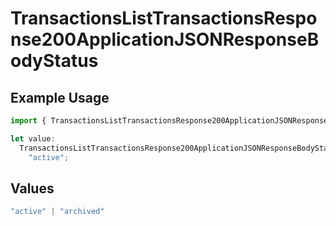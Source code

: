 # TransactionsListTransactionsResponse200ApplicationJSONResponseBodyStatus

## Example Usage

```typescript
import { TransactionsListTransactionsResponse200ApplicationJSONResponseBodyStatus } from "jani-payments/models/operations";

let value:
  TransactionsListTransactionsResponse200ApplicationJSONResponseBodyStatus =
    "active";
```

## Values

```typescript
"active" | "archived"
```